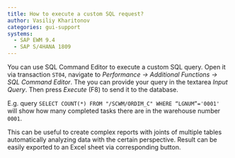 ```yaml
---
title: How to execute a custom SQL request?
author: Vasiliy Kharitonov
categories: gui-support
systems:
  - SAP EWM 9.4
  - SAP S/4HANA 1809
---
```


You can use SQL Command Editor to execute a custom SQL query. Open it via
transaction `ST04`, navigate to _Performance -> Additional Functions -> SQL
Command Editor_. The you can provide your query in the textarea _Input Query_.
Then press _Execute_ (F8) to send it to the database.

E.g. query `SELECT COUNT(*) FROM "/SCWM/ORDIM_C" WHERE “LGNUM”='0001'` will
show how many completed tasks there are in the warehouse number `0001`.

This can be useful to create complex reports with joints of multiple tables 
automatically analyzing data with the certain perspective. Result can be 
easily exported to an Excel sheet via corresponding button.
